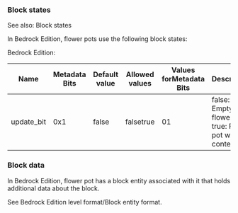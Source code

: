 ### Block states
See also: Block states

In Bedrock Edition, flower pots use the following block states:

Bedrock Edition:

| Name       | Metadata Bits | Default value | Allowed values | Values forMetadata Bits | Description                                              |
|------------|---------------|---------------|----------------|-------------------------|----------------------------------------------------------|
| update_bit | 0x1           | false         | falsetrue      | 01                      | false: Empty flower pot. true: Flower pot with contents. |



### Block data
In Bedrock Edition, flower pot has a block entity associated with it that holds additional data about the block.

See Bedrock Edition level format/Block entity format.


